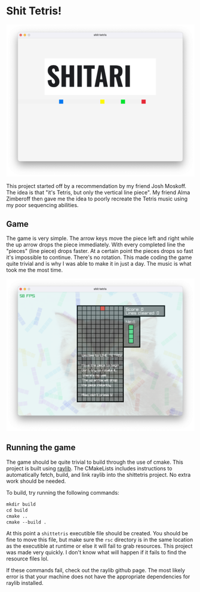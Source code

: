 
# Shit Tetris!

![Title card](repo-stuff/titlecard.png)

This project started off by a recommendation by my friend Josh Moskoff. The idea is that "it's Tetris, but only the vertical line piece". My friend Alma Zimberoff then gave me the idea to poorly recreate the Tetris music using my poor sequencing abilities. 

## Game
The game is very simple. The arrow keys move the piece left and right while the up arrow drops the piece immediately. With every completed line the "pieces" (line piece) drops faster. At a certain point the pieces drops so fast it's impossible to continue. 
There's no rotation. This made coding the game quite trivial and is why I was able to make it in just a day. The music is what took me the most time.

![Game screen](repo-stuff/game.png)

## Running the game
The game should be quite trivial to build through the use of cmake. This project is built using [raylib](https://github.com/raysan5/raylib). 
The CMakeLists includes instructions to automatically fetch, build, and link raylib into the shittetris project. No extra work should be needed.

To build, try running the following commands:
```
mkdir build
cd build
cmake ..
cmake --build .
```

At this point a `shittetris` executible file should be created. You should be fine to move this file, but make sure the `rsc` directory is in the same location as the executible at runtime or else it will fail to grab resources. 
This project was made very quickly. I don't know what will happen if it fails to find the resource files lol.

If these commands fail, check out the raylib github page. The most likely error is that your machine does not have the appropriate dependencies for raylib installed.
